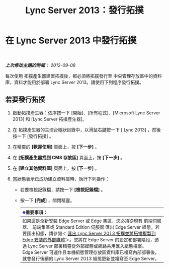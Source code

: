 ﻿---
title: Lync Server 2013：發行拓撲
TOCTitle: 發行拓撲
ms:assetid: bfed3829-7a54-4b5c-a7cb-28871acd35e7
ms:mtpsurl: https://technet.microsoft.com/zh-tw/library/Gg412935(v=OCS.15)
ms:contentKeyID: 49292197
ms.date: 08/10/2015
mtps_version: v=OCS.15
ms.translationtype: HT
---

# 在 Lync Server 2013 中發行拓撲

 

_**上次修改主題的時間：** 2012-09-08_

每次使用 拓撲產生器建置拓撲後，都必須將拓撲發行至 中央管理存放區中的資料庫，資料才能用於部署 Lync Server 2013。請使用下列程序發行拓撲。

## 若要發行拓撲

1.  啟動拓撲產生器：依序按一下 \[開始\]、\[所有程式\]、\[Microsoft Lync Server 2013\] 和 \[Lync Server 拓撲產生器\]。

2.  在 拓撲產生器的主控台樹狀目錄中，以滑鼠右鍵按一下 \[ Lync 2013\] ，然後按一下 \[發行拓撲\] 。

3.  在精靈的 **\[歡迎使用\]** 頁面上，按 **\[下一步\]** 。

4.  在 **\[拓撲產生器找到 CMS 存放區\]** 頁面上，按 **\[下一步\]** 。

5.  在 **\[建立其他資料庫\]** 頁面上，按 **\[下一步\]** 。

6.  當狀態表示已成功建立資料庫時，執行下列操作：
    
      - 若要檢視記錄檔，請按一下 **\[檢視記錄檔\]** 。
    
      - 按一下 **\[完成\]** ，關閉精靈。
        
        <table>
        <thead>
        <tr class="header">
        <th><img src="images/Gg412908.important(OCS.15).gif" title="important" alt="important" />重要事項：</th>
        </tr>
        </thead>
        <tbody>
        <tr class="odd">
        <td>如果這是全新安裝 Edge Server 或 Edge 集區，您必須從現有 前端伺服器、 前端集區或 Standard Edition 伺服器 匯出 Edge Server 組態。若要匯出組態，請參閱＜ <a href="lync-server-2013-export-your-topology-and-copy-it-to-external-media-for-edge-installation.md">匯出 Lync Server 2013 拓撲並將拓撲複製到 Edge 安裝的外部媒體</a>＞。您將在 Edge Server 的設定和部署階段，透過 Lync Server 部署精靈從外部媒體或網路共用匯入組態檔案。<br />
        Edge Server 可運作且本機組態管理存放區資料庫已複寫內部部署後，就會發行後續的 Lync Server 2013 組態更新並複寫至 Edge Server。</td>
        </tr>
        </tbody>
        </table>

